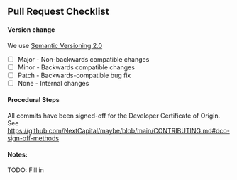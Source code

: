 ## Pull Request Checklist

<!--

🚨 THIS REPO IS PUBLIC! Be mindful of what you post here. 🚨

-->

#### Version change

We use [Semantic Versioning 2.0](https://semver.org/)

- [ ] Major - Non-backwards compatible changes
- [ ] Minor - Backwards compatible changes
- [ ] Patch - Backwards-compatible bug fix
- [ ] None - Internal changes

#### Procedural Steps

All commits have been signed-off for the Developer Certificate of Origin. See https://github.com/NextCapital/maybe/blob/main/CONTRIBUTING.md#dco-sign-off-methods

#### **Notes:**

TODO: Fill in

